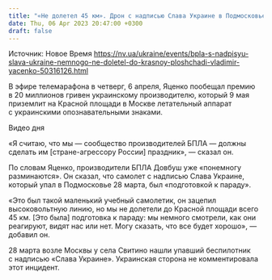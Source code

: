 ```yaml
---
title: "«Не долетел 45 км». Дрон с надписью Слава Украине в Подмосковье был подготовкой к параду 9 мая — сооснователь monobank"
date: Thu, 06 Apr 2023 20:47:00 +0300
draft: false
---
```

Источник: Новое Время https://nv.ua/ukraine/events/bpla-s-nadpisyu-slava-ukraine-nemnogo-ne-doletel-do-krasnoy-ploshchadi-vladimir-yacenko-50316126.html


 В эфире телемарафона в четверг, 6 апреля, Яценко пообещал премию в 20 миллионов гривен украинскому производителю, который 9 мая приземлит на Красной площади в Москве летательный аппарат с украинскими опознавательными знаками.

  Видео дня   

«Я считаю, что мы — сообщество производителей БПЛА — должны сделать им [стране-агрессору России] праздник», — сказал он.

По словам Яценко, производители БПЛА Довбуш уже «понемногу разминаются». Он сказал, что самолет с надписью Слава Украине, который упал в Подмосковье 28 марта, был «подготовкой к параду».

«Это был такой маленький учебный самолетик, он зацепил высоковольтную линию, но мы не долетели до Красной площади всего 45 км. [Это была] подготовка к параду: мы немного смотрели, как они реагируют, видят нас или нет. Могу сказать, что все будет хорошо», — добавил он.

28 марта возле Москвы у села Свитино нашли упавший беспилотник с надписью «Слава Украине». Украинская сторона не комментировала этот инцидент.
